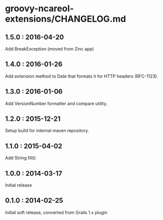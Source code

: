 # groovy-ncareol-extensions/CHANGELOG.md

## 1.5.0 : 2016-04-20

Add BreakException (moved from Zinc app)

## 1.4.0 : 2016-01-26

Add extension method to Date that formats it for HTTP headers (RFC-1123).

## 1.3.0 : 2016-01-06

Add VersionNumber formatter and compare utility.

## 1.2.0 : 2015-12-21

Setup build for internal maven repository.

## 1.1.0 : 2015-04-02

Add String.fill()

## 1.0.0 : 2014-03-17

Initial release

## 0.1.0 : 2014-02-25

Initial soft release, converted from Grails 1.x plugin
